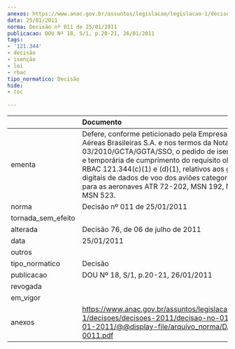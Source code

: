 ```yaml
---
anexos: https://www.anac.gov.br/assuntos/legislacao/legislacao-1/decisoes/decisoes-2011/decisao-no-011-de-25-01-2011/@@display-file/arquivo_norma/DA2011-0011.pdf
data: 25/01/2011
norma: Decisão nº 011 de 25/01/2011
publicacao: DOU Nº 18, S/1, p.20-21, 26/01/2011
tags:
- '121.344'
- decisão
- isenção
- lei
- rbac
tipo_normatico: Decisão
hide: 
- toc 
 
---
```


|                    | Documento                                                                                                                                                                                                                                                                                                                                                                                  |
|:-------------------|:-------------------------------------------------------------------------------------------------------------------------------------------------------------------------------------------------------------------------------------------------------------------------------------------------------------------------------------------------------------------------------------------|
| ementa             | Defere, conforme peticionado pela Empresa Azul Linhas Aéreas Brasileiras S.A. e nos termos da Nota Técnica 03/2010/GCTA/GGTA/SSO, o pedido de isenção parcial e temporária de cumprimento do requisito objeto do RBAC 121.344(c)(1) e (d)(1), relativos aos gravadores digitais de dados de voo dos aviões categoria transporte, para as aeronaves ATR 72-202, MSN 192, MSN 450 e MSN 523. |
| norma              | Decisão nº 011 de 25/01/2011                                                                                                                                                                                                                                                                                                                                                               |
| tornada_sem_efeito |                                                                                                                                                                                                                                                                                                                                                                                            |
| alterada           | Decisão 76, de 06 de julho de 2011                                                                                                                                                                                                                                                                                                                                                         |
| data               | 25/01/2011                                                                                                                                                                                                                                                                                                                                                                                 |
| outros             |                                                                                                                                                                                                                                                                                                                                                                                            |
| tipo_normatico     | Decisão                                                                                                                                                                                                                                                                                                                                                                                    |
| publicacao         | DOU Nº 18, S/1, p.20-21, 26/01/2011                                                                                                                                                                                                                                                                                                                                                        |
| revogada           |                                                                                                                                                                                                                                                                                                                                                                                            |
| em_vigor           |                                                                                                                                                                                                                                                                                                                                                                                            |
| anexos             | https://www.anac.gov.br/assuntos/legislacao/legislacao-1/decisoes/decisoes-2011/decisao-no-011-de-25-01-2011/@@display-file/arquivo_norma/DA2011-0011.pdf                                                                                                                                                                                                                                  |